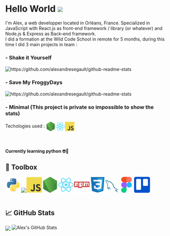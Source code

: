 # Hello World <img src="https://raw.githubusercontent.com/MartinHeinz/MartinHeinz/master/wave.gif" width="30px">  

I'm Alex, a web developper located in Orléans, France. Specialized in JavaScript with React.js as front-end framework / library (or whatever) and Node.js & Express as Back-end framework.<br/>
I did a formation at the Wild Code School in remote for 5 months, during this time I did 3 main projects in team :
### - Shake it Yourself
<img align="center" src="https://github-readme-stats.vercel.app/api/pin/?username=alexandresegault&repo=shakeItYourself&hide_border=true&line_height=27&title_color=d6be35&text_color=ffffff&icon_color=d6be35&bg_color=1d1f21" alt="https://github.com/alexandresegault/github-readme-stats">

### - Save My FroggyDays
<img align="center" src="https://github-readme-stats.vercel.app/api/pin/?username=alexandresegault&repo=remote-js-202011-froggy-devs&hide_border=true&line_height=27&title_color=d6be35&text_color=ffffff&icon_color=d6be35&bg_color=1d1f21" alt="https://github.com/alexandresegault/github-readme-stats">

### - Minimal (This project is private so impossible to show the stats) </br>
Techologies used :
<img align="center" src ="https://github.com/devicons/devicon/blob/master/icons/nodejs/nodejs-original.svg" width="30px"><img align="center" src ="https://github.com/devicons/devicon/blob/master/icons/react/react-original.svg" width="30px"><img align="center" src ="https://github.com/devicons/devicon/blob/master/icons/javascript/javascript-original.svg" width="30px">
</br>
</br>
</br>

#### Currently learning python 🤓🐍 

## 🔧 Toolbox 

<img src="https://github.com/devicons/devicon/blob/master/icons/python/python-original.svg" width="50px"><img src ="https://cdn.icon-icons.com/icons2/2107/PNG/512/file_type_kivy_icon_130489.png" width="50px"><img src ="https://github.com/devicons/devicon/blob/master/icons/javascript/javascript-original.svg" width="50px"><img src ="https://github.com/devicons/devicon/blob/master/icons/nodejs/nodejs-original.svg" width="50px"><img src ="https://github.com/devicons/devicon/blob/master/icons/react/react-original.svg" width="50px"><img src ="https://github.com/devicons/devicon/blob/master/icons/npm/npm-original-wordmark.svg" width="50px"><img src ="https://github.com/devicons/devicon/blob/master/icons/css3/css3-original.svg" width="50px"><img src ="https://github.com/devicons/devicon/blob/master/icons/mysql/mysql-original.svg" width="40px"><img src="https://github.com/devicons/devicon/blob/master/icons/figma/figma-original.svg" width="50px"><img src="https://github.com/devicons/devicon/blob/master/icons/trello/trello-plain.svg" width="50px">
<br/>
<br/>

## &#x1f4c8; GitHub Stats


  <img align="center" src="https://github-readme-stats.vercel.app/api/top-langs/?username=alexandresegault&hide=css,html&hide_border=true&layout=compact&title_color=d6be35&text_color=c9cacc&icon_color=d6be35&bg_color=1d1f21" />
  <img align="top" src="https://github-readme-stats.vercel.app/api?username=alexandresegault&show_icons=true&hide_border=true&line_height=27&count_private=true&title_color=d6be35&text_color=ffffff&icon_color=d6be35&bg_color=1d1f21" alt="Alex's GitHub Stats" />
